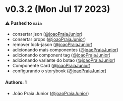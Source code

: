 # v0.3.2 (Mon Jul 17 2023)

#### ⚠️ Pushed to `main`

- consertar json ([@joaoPraiaJunior](https://github.com/joaoPraiaJunior))
- consertar props ([@joaoPraiaJunior](https://github.com/joaoPraiaJunior))
- remover lock-jason ([@joaoPraiaJunior](https://github.com/joaoPraiaJunior))
- adicionando mais componentes ([@joaoPraiaJunior](https://github.com/joaoPraiaJunior))
- adicionando component tag ([@joaoPraiaJunior](https://github.com/joaoPraiaJunior))
- adicionando variante do botao ([@joaoPraiaJunior](https://github.com/joaoPraiaJunior))
- Componente Card ([@joaoPraiaJunior](https://github.com/joaoPraiaJunior))
- configurando o storybook ([@joaoPraiaJunior](https://github.com/joaoPraiaJunior))

#### Authors: 1

- João Praia Junior ([@joaoPraiaJunior](https://github.com/joaoPraiaJunior))
